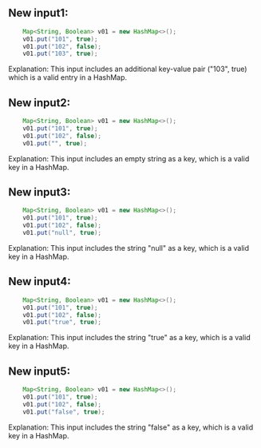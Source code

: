 ## New input1:
```java
    Map<String, Boolean> v01 = new HashMap<>();
    v01.put("101", true);
    v01.put("102", false);
    v01.put("103", true);
```
Explanation: This input includes an additional key-value pair ("103", true) which is a valid entry in a HashMap.

## New input2:
```java
    Map<String, Boolean> v01 = new HashMap<>();
    v01.put("101", true);
    v01.put("102", false);
    v01.put("", true);
```
Explanation: This input includes an empty string as a key, which is a valid key in a HashMap.

## New input3:
```java
    Map<String, Boolean> v01 = new HashMap<>();
    v01.put("101", true);
    v01.put("102", false);
    v01.put("null", true);
```
Explanation: This input includes the string "null" as a key, which is a valid key in a HashMap.

## New input4:
```java
    Map<String, Boolean> v01 = new HashMap<>();
    v01.put("101", true);
    v01.put("102", false);
    v01.put("true", true);
```
Explanation: This input includes the string "true" as a key, which is a valid key in a HashMap.

## New input5:
```java
    Map<String, Boolean> v01 = new HashMap<>();
    v01.put("101", true);
    v01.put("102", false);
    v01.put("false", true);
```
Explanation: This input includes the string "false" as a key, which is a valid key in a HashMap.

